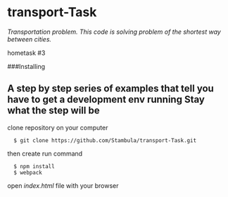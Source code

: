 # transport-Task

*Transportation problem. This code is solving problem of the shortest way between cities.*


hometask #3

###Installing

A step by step series of examples that tell you have to get a development env running
Stay what the step will be
---------------------------------------------
clone repository on your computer

      $ git clone https://github.com/Stambula/transport-Task.git
        
        
then create run command

      $ npm install 
      $ webpack
      
open *index.html* file with your browser
